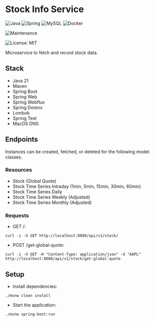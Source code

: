 # Stock Info Service

![Java](https://img.shields.io/badge/java-%23ED8B00.svg?style=for-the-badge&logo=openjdk&logoColor=white) ![Spring](https://img.shields.io/badge/spring-%236DB33F.svg?style=for-the-badge&logo=spring&logoColor=white) ![MySQL](https://img.shields.io/badge/mysql-4479A1.svg?style=for-the-badge&logo=mysql&logoColor=white) ![Docker](https://img.shields.io/badge/docker-%230db7ed.svg?style=for-the-badge&logo=docker&logoColor=white)

![Maintenance](https://img.shields.io/badge/Maintained%3F-yes-green.svg)

![License: MIT](https://img.shields.io/badge/License-MIT-yellow.svg)

Microservice to fetch and record stock data.

## Stack

- Java 21
- Maven
- Spring Boot
- Spring Web
- Spring Webflux
- Spring Dotenv
- Lombok
- Spring Test
- MacOS DNS

## Endpoints

Instances can be created, fetched, or deleted for the following model classes.

### Resources

- Stock (Global Quote)
- Stock Time Series Intraday (1min, 5min, 15min, 30min, 60min)
- Stock Time Series Daily
- Stock Time Series Weekly (Adjusted)
- Stock Time Series Monthly (Adjusted)

### Requests

- GET /:
```
curl -i -X GET http://localhost:8080/api/v1/stock/
```

- POST /get-global-quote: 
```
curl -i -X GET -H "Content-Type: application/json" -d "AAPL" http://localhost:8080/api/v1/stock/get-global-quote
```

## Setup

- Install dependencies:
```
./mvnw clean install
```
- Start the application:
```
./mvnw spring-boot:run
```
